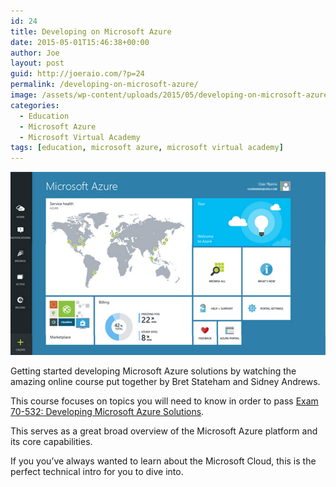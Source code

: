 ```yaml
---
id: 24
title: Developing on Microsoft Azure
date: 2015-05-01T15:46:38+00:00
author: Joe
layout: post
guid: http://joeraio.com/?p=24
permalink: /developing-on-microsoft-azure/
image: /assets/wp-content/uploads/2015/05/developing-on-microsoft-azure.png
categories:
  - Education
  - Microsoft Azure
  - Microsoft Virtual Academy
tags: [education, microsoft azure, microsoft virtual academy]
---
```

![Developing on Microsoft Azure](/assets/wp-content/uploads/2015/05/developing-on-microsoft-azure.png)

Getting started developing Microsoft Azure solutions by watching the amazing online course put together by Bret Stateham and Sidney Andrews.

This course focuses on topics you will need to know in order to pass [Exam 70-532: Developing Microsoft Azure Solutions](https://www.microsoft.com/learning/en-us/exam-70-532.aspx).

This serves as a great broad overview of the Microsoft Azure platform and its core capabilities.

If you you’ve always wanted to learn about the Microsoft Cloud, this is the perfect technical intro for you to dive into.